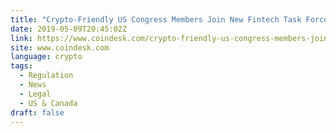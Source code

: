```yaml
---
title: "Crypto-Friendly US Congress Members Join New Fintech Task Force"
date: 2019-05-09T20:45:02Z
link: https://www.coindesk.com/crypto-friendly-us-congress-members-join-new-fintech-task-force?utm_medium=RSS&utm_source=news.12bit.vn
site: www.coindesk.com
language: crypto
tags:
  - Regulation
  - News
  - Legal
  - US & Canada
draft: false
---
```

